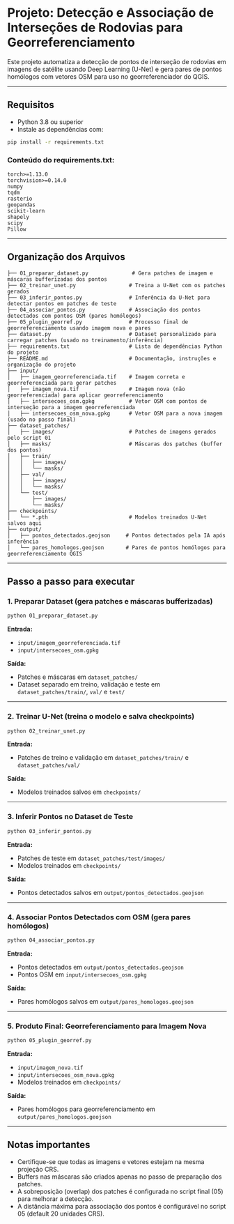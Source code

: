 # Projeto: Detecção e Associação de Interseções de Rodovias para Georreferenciamento

Este projeto automatiza a detecção de pontos de interseção de rodovias em imagens de satélite usando Deep Learning (U-Net) e gera pares de pontos homólogos com vetores OSM para uso no georreferenciador do QGIS.

---

## Requisitos

- Python 3.8 ou superior
- Instale as dependências com:

```bash
pip install -r requirements.txt
```

### Conteúdo do requirements.txt:

```
torch>=1.13.0
torchvision>=0.14.0
numpy
tqdm
rasterio
geopandas
scikit-learn
shapely
scipy
Pillow
```

---

## Organização dos Arquivos

```
├── 01_preparar_dataset.py              # Gera patches de imagem e máscaras bufferizadas dos pontos
├── 02_treinar_unet.py                 # Treina a U-Net com os patches gerados
├── 03_inferir_pontos.py               # Inferência da U-Net para detectar pontos em patches de teste
├── 04_associar_pontos.py              # Associação dos pontos detectados com pontos OSM (pares homólogos)
├── 05_plugin_georref.py               # Processo final de georreferenciamento usando imagem nova e pares
├── dataset.py                         # Dataset personalizado para carregar patches (usado no treinamento/inferência)
├── requirements.txt                   # Lista de dependências Python do projeto
├── README.md                          # Documentação, instruções e organização do projeto
├── input/
│   ├── imagem_georreferenciada.tif    # Imagem correta e georreferenciada para gerar patches
│   ├── imagem_nova.tif                # Imagem nova (não georreferenciada) para aplicar georreferenciamento
│   ├── intersecoes_osm.gpkg           # Vetor OSM com pontos de interseção para a imagem georreferenciada
│   ├── intersecoes_osm_nova.gpkg      # Vetor OSM para a nova imagem (usado no passo final)
├── dataset_patches/
│   ├── images/                        # Patches de imagens gerados pelo script 01
│   ├── masks/                         # Máscaras dos patches (buffer dos pontos)
│   ├── train/
│   │   ├── images/
│   │   └── masks/
│   ├── val/
│   │   ├── images/
│   │   └── masks/
│   └── test/
│       ├── images/
│       └── masks/
├── checkpoints/
│   └── *.pth                          # Modelos treinados U-Net salvos aqui
├── output/
│   ├── pontos_detectados.geojson     # Pontos detectados pela IA após inferência
│   └── pares_homologos.geojson       # Pares de pontos homólogos para georreferenciamento QGIS
```

---

## Passo a passo para executar

### 1. Preparar Dataset (gera patches e máscaras bufferizadas)

```bash
python 01_preparar_dataset.py
```

**Entrada:**

- `input/imagem_georreferenciada.tif`
- `input/intersecoes_osm.gpkg`

**Saída:**

- Patches e máscaras em `dataset_patches/`
- Dataset separado em treino, validação e teste em `dataset_patches/train/`, `val/` e `test/`

---

### 2. Treinar U-Net (treina o modelo e salva checkpoints)

```bash
python 02_treinar_unet.py
```

**Entrada:**

- Patches de treino e validação em `dataset_patches/train/` e `dataset_patches/val/`

**Saída:**

- Modelos treinados salvos em `checkpoints/`

---

### 3. Inferir Pontos no Dataset de Teste

```bash
python 03_inferir_pontos.py
```

**Entrada:**

- Patches de teste em `dataset_patches/test/images/`
- Modelos treinados em `checkpoints/`

**Saída:**

- Pontos detectados salvos em `output/pontos_detectados.geojson`

---

### 4. Associar Pontos Detectados com OSM (gera pares homólogos)

```bash
python 04_associar_pontos.py
```

**Entrada:**

- Pontos detectados em `output/pontos_detectados.geojson`
- Pontos OSM em `input/intersecoes_osm.gpkg`

**Saída:**

- Pares homólogos salvos em `output/pares_homologos.geojson`

---

### 5. Produto Final: Georreferenciamento para Imagem Nova

```bash
python 05_plugin_georref.py
```

**Entrada:**

- `input/imagem_nova.tif`
- `input/intersecoes_osm_nova.gpkg`
- Modelos treinados em `checkpoints/`

**Saída:**

- Pares homólogos para georreferenciamento em `output/pares_homologos.geojson`

---

## Notas importantes

- Certifique-se que todas as imagens e vetores estejam na mesma projeção CRS.
- Buffers nas máscaras são criados apenas no passo de preparação dos patches.
- A sobreposição (overlap) dos patches é configurada no script final (05) para melhorar a detecção.
- A distância máxima para associação dos pontos é configurável no script 05 (default 20 unidades CRS).
